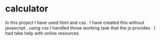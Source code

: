 # calculator
In this project I have used html and css . I  have created this without javascript , using css  I handled  those working task that the js provides . I had take help with online resources
